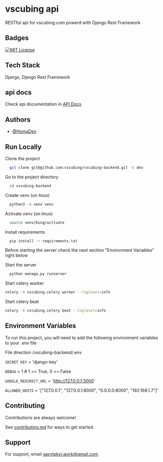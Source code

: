 
# vscubing api

RESTful api for vscubing.com powerd with Django Rest Framework


## Badges

[![MIT License](https://img.shields.io/badge/License-MIT-green.svg)](https://choosealicense.com/licenses/mit/)


## Tech Stack

Django, Django Rest Framework


## api docs
Check api documentation in [API Docs](docs/README.md) 
## Authors

- [@HomaDev](https://github.com/HomaDev)


## Run Locally

Clone the project

```bash
  git clone git@github.com:vscubing/vscubing-backend.git -b dev
```

Go to the project directory

```bash
  cd vscubing-backend
```

Create venv (on linux)

```bash
  python3 -m venv venv
```


Activate venv (on linux)

```bash
  source venv/bing/activate
```

Install requirements

```bash
  pip install -r requirements.txt
```
Before starting the server check the next section "Environment Variables" right below

Start the server

```bash
  python manage.py runserver
```

Start celery worker
```bash
celery -A vscubing.celery worker --loglevel=info
```

Start celery beat 
```bash
celery -A vscubing.celery beat --loglevel=info
```

## Environment Variables

To run this project, you will need to add the following environment variables to your .env file 

File direction /vscubing-backend/.env


`SECRET_KEY` = 'django-key'

`DEBUG` = 1 # 1 == True, 0 == False

`GOOGLE_REDIRECT_URL` = 'http://127.0.0.1:3000'

`ALLOWED_HOSTS` = '["127.0.0.1", "127.0.0.1:8000", "0.0.0.0:8000", "192.168.1.7"]'


## Contributing

Contributions are always welcome!

See [contributing.md](docs/contributing.md) for ways to get started.



## Support

For support, email savytskyi.work@gmail.com
